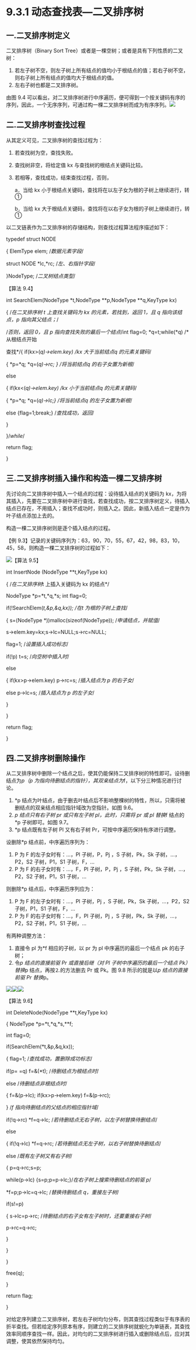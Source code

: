 # 9.3.1 动态查找表—二叉排序树

## 一.二叉排序树定义

二叉排序树（Binary Sort Tree）或者是一棵空树；或者是具有下列性质的二叉树：

1.  若左子树不空，则左子树上所有结点的值均小于根结点的值；若右子树不空，则右子树上所有结点的值均大于根结点的值。
2.  左右子树也都是二叉排序树。

由图 9.4 可以看出，对二叉排序树进行中序遍历，便可得到一个按关键码有序的序列，因此，一个无序序列，可通过构一棵二叉排序树而成为有序序列。![](img/477410adee5da21deb60f6840ee8fdf2.jpg)

## 二.二叉排序树查找过程

从其定义可见，二叉排序树的查找过程为：

1.  若查找树为空，查找失败。
2.  查找树非空，将给定值 kx 与查找树的根结点关键码比较。
3.  若相等，查找成功，结束查找过程，否则，

    a．当给 kx 小于根结点关键码，查找将在以左子女为根的子树上继续进行，转①

    b．当给 kx 大于根结点关键码，查找将在以右子女为根的子树上继续进行，转①

以二叉链表作为二叉排序树的存储结构，则查找过程算法程序描述如下：

typedef struct NODE

{ ElemType elem; /*数据元素字段*/

struct NODE *lc,*rc; /*左、右指针字段*/

}NodeType; /*二叉树结点类型*/

【算法 9.4】

int SearchElem(NodeType *t,NodeType **p,NodeType **q,KeyType kx)

{ /*在二叉排序树 t 上查找关键码为 kx 的元素，若找到，返回 1，且 q 指向该结点，p 指向其父结点；*/

/*否则，返回 0，且 p 指向查找失败的最后一个结点*/int flag=0; *q=t;while(*q) /*从根结点开始

查找*/{ if(kx>(*q)->elem.key) /*kx 大于当前结点*q 的元素关键码*/

{ *p=*q; *q=(*q)->rc; } /*将当前结点*q 的右子女置为新根*/

else

{ if(kx<(*q)->elem.key) /*kx 小于当前结点*q 的元素关键码*/

{ *p=*q; *q=(*q)->lc;} /*将当前结点*q 的左子女置为新根*/

else {flag=1;break;} /*查找成功，返回*/

}

}/*while*/

return flag;

}

## 三.二叉排序树插入操作和构造一棵二叉排序树

先讨论向二叉排序树中插入一个结点的过程：设待插入结点的关键码为 kx，为将其插入，先要在二叉排序树中进行查找，若查找成功，按二叉排序树定义，待插入结点已存在，不用插入；查找不成功时，则插入之。因此，新插入结点一定是作为叶子结点添加上去的。

构造一棵二叉排序树则是逐个插入结点的过程。

【例 9.3】记录的关键码序列为：63，90，70，55，67，42，98，83，10，45，58，则构造一棵二叉排序树的过程如下：

![](img/49346e99f2c45daa87121889d2489ef7.jpg)【算法 9.5】

int InsertNode (NodeType **t,KeyType kx)

{ /*在二叉排序树*t 上插入关键码为 kx 的结点*/

NodeType *p=*t,*q,*s; int flag=0;

if(!SearchElem(*t,&p,&q,kx)); /*在*t 为根的子树上查找*/

{ s=(NodeType *))malloc(sizeof(NodeType)); /*申请结点，并赋值*/

s->elem.key=kx;s->lc=NULL;s->rc=NULL;

flag=1; /*设置插入成功标志*/

if(!p) t=s; /*向空树中插入时*/

else

{ if(kx>p->elem.key) p->rc=s; /*插入结点为 p 的右子女*/

else p->lc=s; /*插入结点为 p 的左子女*/

}

}

return flag;

}

## 四.二叉排序树删除操作

从二叉排序树中删除一个结点之后，使其仍能保持二叉排序树的特性即可。设待删结点为*p（p 为指向待删结点的指针），其双亲结点为*f，以下分三种情况进行讨论。

1.  *p 结点为叶结点，由于删去叶结点后不影响整棵树的特性，所以，只需将被删结点的双亲结点相应指针域改为空指针。如图 9.6。
2.  *p 结点只有右子树 pr 或只有左子树 pl，此时，只需将 pr 或 pl 替换*f 结点的*p 子树即可。如图 9.7。
3.  *p 结点既有左子树 Pl 又有右子树 Pr，可按中序遍历保持有序进行调整。

设删除*p 结点前，中序遍历序列为：

1.  P 为 F 的左子女时有：…，Pl 子树，P，Pj ，S 子树，Pk，Sk 子树，…，P2，S2 子树，P1，S1 子树，F，…
2.  P 为 F 的右子女时有：…，F，Pl 子树，P，Pj ，S 子树，Pk，Sk 子树，…，P2，S2 子树，P1，S1 子树，…

则删除*p 结点后，中序遍历序列应为：

1.  P 为 F 的左子女时有：…，Pl 子树，Pj ，S 子树，Pk，Sk 子树，…，P2，S2 子树，P1，S1 子树，F，…
2.  P 为 F 的右子女时有：…，F，Pl 子树，Pj ，S 子树，Pk，Sk 子树，…，P2，S2 子树，P1，S1 子树，…

有两种调整方法：

1.  直接令 pl 为*f 相应的子树，以 pr 为 pl 中序遍历的最后一个结点 pk 的右子树；
2.  令*p 结点的直接前驱 Pr 或直接后继（对 Pl 子树中序遍历的最后一个结点 Pk）替换*p 结点，再按⒉的方法删去 Pr 或 Pk。图 9.8 所示的就是以*p 结点的直接前驱 Pr 替换*p。

![](img/690d714cb76709f79987ba2ba9f81f85.jpg)![](img/1ba78125da81fbbee446c12988bbb79d.jpg)![](img/ec4e7895105a3f3e23eb9f7ca4344e17.jpg)

【算法 9.6】

int DeleteNode(NodeType **t,KeyType kx)

{ NodeType *p=*t,*q,*s,**f;

int flag=0;

if(SearchElem(*t,&p,&q,kx));

{ flag=1; /*查找成功，置删除成功标志*/

if(p= =q) f=&(*t); /*待删结点为根结点时*/

else /*待删结点非根结点时*/

{ f=&(p->lc); if(kx>p->elem.key) f=&(p->rc);

} /*f 指向待删结点的父结点的相应指针域*/

if(!q->rc) *f=q->lc; /*若待删结点无右子树，以左子树替换待删结点*/

else

{ if(!q->lc) *f=q->rc; /*若待删结点无左子树，以右子树替换待删结点*/

else /*既有左子树又有右子树*/

{ p=q->rc;s=p;

while(p->lc) {s=p;p=p->lc;}/*在右子树上搜索待删结点的前驱 p*/

*f=p;p->lc=q->lc; /*替换待删结点 q，重接左子树*/

if(s!=p)

{ s->lc=p->rc; /*待删结点的右子女有左子树时，还要重接右子树*/

p->rc=q->rc;

}

}

}

free(q);

}

return flag;

}

对给定序列建立二叉排序树，若左右子树均匀分布，则其查找过程类似于有序表的折半查找。但若给定序列原本有序，则建立的二叉排序树就蜕化为单链表，其查找效率同顺序查找一样。因此，对均匀的二叉排序树进行插入或删除结点后，应对其调整，使其依然保持均匀。